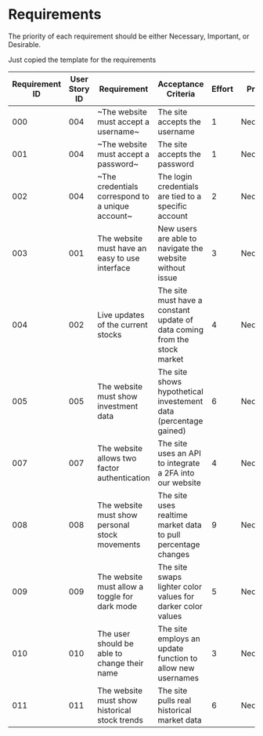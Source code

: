 # Requirements

The priority of each requirement should be either Necessary, Important, or Desirable.

Just copied the template for the requirements

| Requirement ID | User Story ID | Requirement                                      | Acceptance Criteria                                                       | Effort | Priority  | Status   |
| -------------- | ------------- | ------------------------------------------------ | ------------------------------------------------------------------------- | ------ | --------- | -------- |
| 000            | 004           | ~The website must accept a username~             | The site accepts the username                                             | 1      | Necessary | Verified |
| 001            | 004           | ~The website must accept a password~             | The site accepts the password                                             | 1      | Necessary | Verified |
| 002            | 004           | ~The credentials correspond to a unique account~ | The login credentials are tied to a specific account                      | 2      | Necessary | Verified |
| 003            | 001           | The website must have an easy to use interface   | New users are able to navigate the website without issue                  | 3      | Necessary | Verified |
| 004            | 002           | Live updates of the current stocks               | The site must have a constant update of data coming from the stock market | 4      | Necessary | Verified |
| 005            | 005           | The website must show investment data            | The site shows hypothetical investement data (percentage gained)          | 6      | Necessary | Verified |
| 007            | 007           | The website allows two factor authentication     | The site uses an API to integrate a 2FA into our website                  | 4      | Necessary | Verified |
| 008            | 008           | The website must show personal stock movements   | The site uses realtime market data to pull percentage changes             | 9      | Necessary | Verified |
| 009            | 009           | The website must allow a toggle for dark mode    | The site swaps lighter color values for darker color values               | 5      | Necessary | Verified |
| 010            | 010           | The user should be able to change their name     | The site employs an update function to allow new usernames                | 3      | Necessary | Verified |
| 011            | 011           | The website must show historical stock trends    | The site pulls real historical market data                                | 6      | Necessary | Verified |
